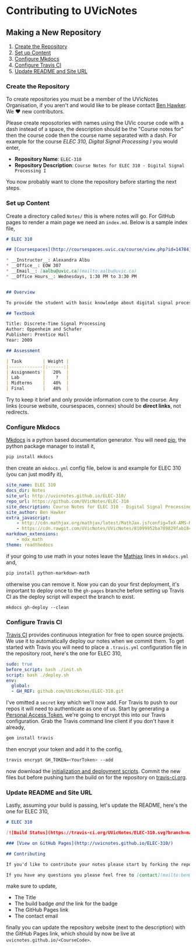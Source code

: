 # Contributing to UVicNotes

## Making a New Repository

1. [Create the Repository](#Create-the-Repository)
2. [Set up Content](#Set-up-Content)
3. [Configure Mkdocs](#Configure-Mkdocs)
4. [Configure Travis CI](#Configure-Travis-CI)
5. [Update README and Site URL](#Update-README-and-Site-URL)

### Create the Repository

To create repositories you must be a member of the UVicNotes Organisation, if you aren't and would like to be please contact [Ben Hawker](mailto:ben@hawker.me). We :heart: new contributors.

Please create reposotories with names using the UVic course code with a dash instead of a space, the description should be the "Course notes for" then the course code then the course name separated with a dash. For example for the course _ELEC 310, Digital Signal Processing I_ you would enter,

* __Repository Name__: `ELEC-310`
* __Repository Description__: `Course Notes for ELEC 310 - Digital Signal Processing I `

You now probably want to clone the repository before starting the next steps.

### Set up Content

Create a directory called `Notes/` this is where notes will go. For GitHub pages to render a main page we need an `index.md`. Below is a sample index file,

```markdown
# ELEC 310

## [Coursespaces](http://coursespaces.uvic.ca/course/view.php?id=14784)

* __Instructor__: Alexandra Albu
* __Office__: EOW 307
* __Email__: [aalbu@uvic.ca](mailto:aalbu@uvic.ca)
* __Office Hours__: Wednesdays, 1:30 PM to 3:30 PM


## Overview

To provide the student with basic knowledge about digital signal processing and the mathematic methods used within this field.

## Textbook

Title: Discrete-Time Signal Processing  
Author: Oppenheim and Schafer  
Publisher: Prentice Hall  
Year: 2009 

## Assessment

| Task        | Weight |
|-------------|:------:|
| Assignments |   20%  |
| Lab         |    ?   |
| Midterms    |   40%  |
| Final       |   40%  |
```

Try to keep it brief and only provide information core to the course. Any links (course website, coursespaces, connex) should be __direct links__, not redirects.

### Configure Mkdocs

[Mkdocs](http://www.mkdocs.org/) is a python based documentation generator. You will need [pip](https://pip.pypa.io/en/stable/installing/), the python package manager to install it,

```bash
pip install mkdocs
```

then create an `mkdocs.yml` config file, below is and example for ELEC 310 (you can just modify it),

```yaml
site_name: ELEC 310
docs_dir: Notes
site_url: http://uvicnotes.github.io/ELEC-310/
repo_url: https://github.com/UVicNotes/ELEC-310
site_description: Course Notes for ELEC 310 - Digital Signal Processing I
site_author: Ben Hawker
extra_javascript: 
    - http://cdn.mathjax.org/mathjax/latest/MathJax.js?config=TeX-AMS-MML_HTMLorMML
    - https://cdn.rawgit.com/UVicNotes/UVicNotes/81099952ba789829fab1840e5d26cb5a2bf62011/helpers/mathjax.js
markdown_extensions:
    - mdx_math
theme: readthedocs
```

if your going to use math in your notes leave the [Mathjax](https://www.mathjax.org/) lines in `mkdocs.yml` and,

```bash
pip install python-markdown-math
```

otherwise you can remove it. Now you can do your first deployment, it's important to deploy once to the `gh-pages` branche before setting up Travis CI as the deploy script will expect the branch to exist.

```
mkdocs gh-deploy --clean
```

### Configure Travis CI

[Travis CI](https://travis-ci.org/) provides continuous integration for free to open source projects. We use it to automatically deploy our notes when we commit them. To get started with Travis you will need to place a `.travis.yml` configuration file in the repository root, here's the one for ELEC 310,

```yaml
sudo: true
before_script: bash ./init.sh
script: bash ./deploy.sh
env:
  global:
  - GH_REF: github.com/UVicNotes/ELEC-310.git
```
 I've omitted a `secret` key which we'll now add. For Travis to push to our repos it will need to authenticate as one of us. Start by generating a [Personal Access Token](https://help.github.com/articles/creating-an-access-token-for-command-line-use/), we're going to encrypt this into our Travis configuration. Grab the Travis command line client if you don't have it already,
 
 ```bash
gem install travis
 ```
 
 then encrypt your token and add it to the config,
 
 ```bash
travis encrypt GH_TOKEN=<YourToken> --add
 ```
now download the [initialization and deployment scripts](https://gist.github.com/bitHero/a90fd974db47fd6554e2). Commit the new files but before pushing turn the build on for the repository on [travis-ci.org](https://travis-ci.org/).

### Update README and Site URL

Lastly, assuming your build is passing, let's update the README, here's the one for ELEC 310,

```markdown
# ELEC 310

[![Build Status](https://travis-ci.org/UVicNotes/ELEC-310.svg?branch=master)](https://travis-ci.org/UVicNotes/ELEC-310)

### [View on GitHub Pages](http://uvicnotes.github.io/ELEC-310/)

## Contributing

If you'd like to contribute your notes please start by forking the repository. Notes should be taken in [Markdown](https://daringfireball.net/projects/markdown/) and we support MathJax (basically LaTeX) for math. Notes should be clear and concise and should have build off of the master notes for that day.

If you have any questions you please feel free to [contact](mailto:ben@hawker.me) the repository maintainer.
```

make sure to update,

* The Title
* The build badge _and_ the link for the badge
* The GitHub Pages link
* The contact email

finally you can update the repository website (next to the description) with the GitHub Pages link, which should by now be live at `uvicnotes.github.io/<CourseCode>`.

